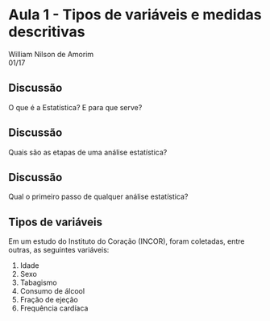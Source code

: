 # Aula 1 - Tipos de variáveis e medidas descritivas
William Nilson de Amorim  
01/17  



## Discussão

O que é a Estatística? E para que serve?

## Discussão

Quais são as etapas de uma análise estatística?

## Discussão

Qual o primeiro passo de qualquer análise estatística?

## Tipos de variáveis

Em um estudo do Instituto do Coração (INCOR), foram coletadas, entre outras, as seguintes variáveis:

1. Idade
2. Sexo
3. Tabagismo
4. Consumo de álcool
5. Fração de ejeção
6. Frequência cardíaca
